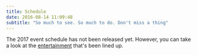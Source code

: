 ```yaml
---
title: Schedule
date: 2016-08-14 11:09:48
subtitle: "So much to see. So much to do. Don't miss a thing"
---
```




The 2017 event schedule has not been released yet. However, you can take a look at the [entertainment](/events/entertainment-stage) that's been lined up.

